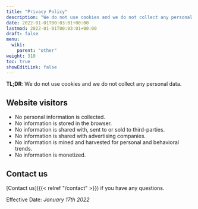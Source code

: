 ```yaml
---
title: "Privacy Policy"
description: "We do not use cookies and we do not collect any personal data."
date: 2022-01-01T00:03:01+00:00
lastmod: 2022-01-01T00:03:01+00:00
draft: false
menu:
  wiki:
    parent: "other"
weight: 310
toc: true
showEditLink: false
---
```


__TL;DR__: We do not use cookies and we do not collect any personal data.

## Website visitors

- No personal information is collected.
- No information is stored in the browser.
- No information is shared with, sent to or sold to third-parties.
- No information is shared with advertising companies.
- No information is mined and harvested for personal and behavioral trends.
- No information is monetized.

## Contact us

[Contact us]({{< relref "/contact" >}}) if you have any questions.

Effective Date: _January 17th 2022_
